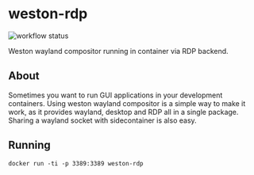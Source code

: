 # weston-rdp

![workflow status](https://github.com/xtruder/docker-images/actions/workflows/weston-rdp.yml/badge.svg)

Weston wayland compositor running in container via RDP backend.

## About

Sometimes you want to run GUI applications in your development containers.
Using weston wayland compositor is a simple way to make it work, as it provides
wayland, desktop and RDP all in a single package. Sharing a wayland socket with
sidecontainer is also easy.

## Running

```
docker run -ti -p 3389:3389 weston-rdp
```